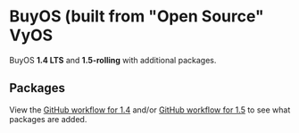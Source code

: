 # BuyOS (built from "Open Source" VyOS

BuyOS **1.4 LTS** and **1.5-rolling** with additional packages.

## Packages

View the [GitHub workflow for 1.4](.github/workflows/lts-1.4.x.yaml) and/or [GitHub workflow for 1.5](.github/workflows/rolling-1.5.yaml) to see what packages are added.
